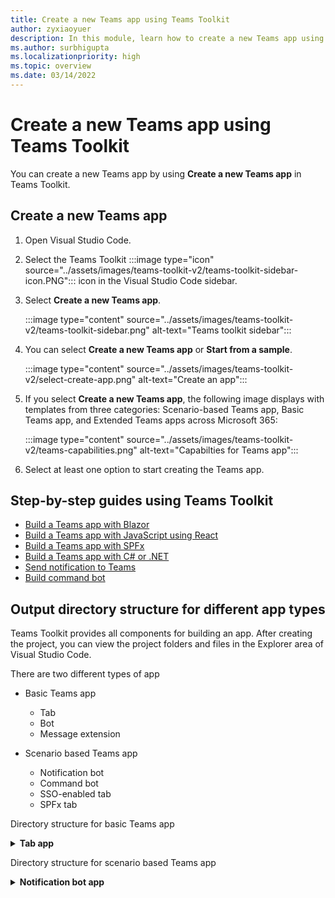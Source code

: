 ```yaml
---
title: Create a new Teams app using Teams Toolkit
author: zyxiaoyuer
description: In this module, learn how to create a new Teams app using Teams Toolkit
ms.author: surbhigupta
ms.localizationpriority: high
ms.topic: overview
ms.date: 03/14/2022
---
```


# Create a new Teams app using Teams Toolkit

You can create a new Teams app by using **Create a new Teams app** in Teams Toolkit.

## Create a new Teams app

1. Open Visual Studio Code.
1. Select the Teams Toolkit :::image type="icon" source="../assets/images/teams-toolkit-v2/teams-toolkit-sidebar-icon.PNG"::: icon in the Visual Studio Code sidebar.
1. Select **Create a new Teams app**.

   :::image type="content" source="../assets/images/teams-toolkit-v2/teams-toolkit-sidebar.png" alt-text="Teams toolkit sidebar":::

1. You can select **Create a new Teams app** or **Start from a sample**.

   :::image type="content" source="../assets/images/teams-toolkit-v2/select-create-app.png" alt-text="Create an app":::

1. If you select **Create a new Teams app**, the following image displays with templates from three categories: Scenario-based Teams app, Basic Teams app, and Extended Teams apps across Microsoft 365:

   :::image type="content" source="../assets/images/teams-toolkit-v2/teams-capabilities.png" alt-text="Capabilties for Teams app":::

1. Select at least one option to start creating the Teams app.

## Step-by-step guides using Teams Toolkit

* [Build a Teams app with Blazor](../sbs-gs-blazorupdate.yml)
* [Build a Teams app with JavaScript using React](../sbs-gs-javascript.yml)
* [Build a Teams app with SPFx](../sbs-gs-spfx.yml)
* [Build a Teams app with C# or .NET](../sbs-gs-csharp.yml)
* [Send notification to Teams](../sbs-gs-notificationbot.yml)
* [Build command bot](../sbs-gs-commandbot.yml)

## Output directory structure for different app types

Teams Toolkit provides all components for building an app. After creating the project, you can view the project folders and files in the Explorer area of Visual Studio Code.

There are two different types of app

* Basic Teams app
  * Tab
  * Bot
  * Message extension

* Scenario based Teams app
  * Notification bot
  * Command bot
  * SSO-enabled tab
  * SPFx tab

Directory structure for basic Teams app

<details>
<summary><b>Tab app</b></summary>

| Folder name | Contents |
| --- | --- |
| `.fx/configs` | Configuration files that user can customize for the Teams app. |
| - `.fx/configs/config.<envName>.json` | Configuration file for every environment. |
| - `.fx/configs/azure.parameters.<envName>.json` | Parameters file for Azure BICEP provision for every environment. |
| - `.fx/configs/projectSettings.json` | Global project settings that apply to all environments. |
| - `.fx/states` | Provision output that is generated by Teams Toolkit.  The toolkit creates this folder after you provision resources for your app. |
| - `.fx/states/state.<envName>.json` | Provision output file for every environment. |
| - `.fx/states/<env>.userdata` | Sensitive user data for the provision output for every environment. |
| `tabs` | Code for the Tab capability needed at runtime, such as the privacy notice, terms of use, and configuration tabs. |
| - `tabs/src/index.jsx` | Entry point for the front-end app, where the main App component is rendered with `ReactDOM.render()` |
| - `tabs/src/components/App.jsx` | Code for handling URL routing in the app. It calls the [Microsoft Teams JavaScript client SDK](../tabs/how-to/using-teams-client-sdk.md) to establish communication between your app and Teams. |
| - `tabs/src/components/Tab.jsx` | Code to implement the UI of your app. |
| - `tabs/src/components/TabConfig.jsx` | Code to implement the UI that configures your app. |
| `templates/appPackage` | App manifest template files, and the app icons: color.png and outline.png. |
| - `templates/appPackage/manifest.template.json` | App manifest for running the app in local or remote environment.  |
| `templates/azure` | BICEP template files |
</details>

Directory structure for scenario based Teams app

<details>
<summary><b>Notification bot app</b></summary>

The new project folder contains following content:

| Folder name | Contents |
| --- | --- |
| `.fx` | Project level settings, configuration, and environment information |
| `.vscode` | VS code files for local debug |
| `bot` | The bot source code |
| `templates` | Templates for Teams app manifest and corresponding Azure resources |

The core notification implementation in **bot** folder and it contains:

| File name | Contents |
| --- | --- |
| `src/adaptiveCards/` | Templates for Adaptive card  |
| `src/internal/` | Generated initialize code for notification functionality |
| `src/index.*s` | The entrypoint to handle bot messages and send notifications |
| `.gitignore` | File to exclude local files from bot project |
| `package.json` | The NPM package file for bot project |
<details>
